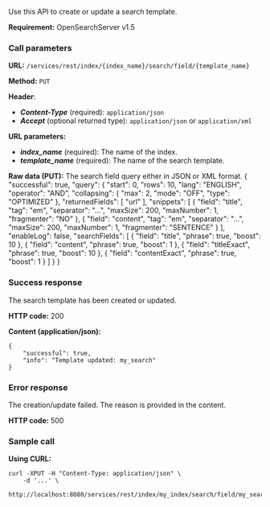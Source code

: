 Use this API to create or update a search template.

**Requirement:** OpenSearchServer v1.5

### Call parameters

**URL:** ```/services/rest/index/{index_name}/search/field/{template_name}```

**Method:** ```PUT```

**Header**:
- _**Content-Type**_ (required): ```application/json```
- _**Accept**_ (optional returned type): ```application/json``` or ```application/xml```

**URL parameters:**
- _**index_name**_ (required): The name of the index.
- _**template_name**_ (required): The name of the search template.

**Raw data (PUT):**
The search field query either in JSON or XML format.
    {
        "successful": true,
        "query": {
            "start": 0,
            "rows": 10,
            "lang": "ENGLISH",
            "operator": "AND",
            "collapsing": {
                "max": 2,
                "mode": "OFF",
                "type": "OPTIMIZED"
            },
            "returnedFields": [
                "url"
            ],
            "snippets": [
                {
                    "field": "title",
                    "tag": "em",
                    "separator": "...",
                    "maxSize": 200,
                    "maxNumber": 1,
                    "fragmenter": "NO"
                },
                {
                    "field": "content",
                    "tag": "em",
                    "separator": "...",
                    "maxSize": 200,
                    "maxNumber": 1,
                    "fragmenter": "SENTENCE"
                }
            ],
            "enableLog": false,
            "searchFields": [
                {
                    "field": "title",
                    "phrase": true,
                    "boost": 10
                },
                {
                    "field": "content",
                    "phrase": true,
                    "boost": 1
                },
                {
                    "field": "titleExact",
                    "phrase": true,
                    "boost": 10
                },
                {
                    "field": "contentExact",
                    "phrase": true,
                    "boost": 1
                }
            ]
        }
    }
    

### Success response
The search template has been created or updated.

**HTTP code:**
200

**Content (application/json):**

    {
        "successful": true,
        "info": "Template updated: my_search"
    }
    

### Error response

The creation/update failed. The reason is provided in the content.

**HTTP code:**
500

### Sample call

**Using CURL:**

    curl -XPUT -H "Content-Type: application/json" \
        -d '...' \
        http://localhost:8080/services/rest/index/my_index/search/field/my_search
    